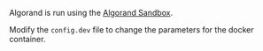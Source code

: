 Algorand is run using the [Algorand Sandbox](https://github.com/algorand/sandbox).

Modify the `config.dev` file to change the parameters for the docker container.

